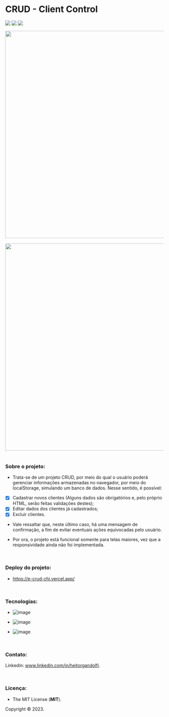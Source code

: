# CRUD - Client Control

<img src="http://img.shields.io/static/v1?label=STATUS&message=EM%20DESENVOLVIMENTO&color=yellow&style=for-the-badge"/> <img src="http://img.shields.io/static/v1?label=release%20date&message=JANUARY%202023&color=success&style=for-the-badge"/> <img src="http://img.shields.io/static/v1?label=license&message=MIT&color=informational&style=for-the-badge"/>

<div align="center">

<img src="https://user-images.githubusercontent.com/113437603/214284776-0c90cad2-1a2e-4178-a73e-fc151c9d90c0.png" width="660px">
<br />
<br />
<img src="https://user-images.githubusercontent.com/113437603/214285814-27905f3e-1505-44b8-a9d9-23b76a2665bb.png" width="660px">

</div>

<br />

### **Sobre o projeto:**

- Trata-se de um projeto CRUD, por meio do qual o usuário poderá gerenciar informações armazenadas no navegador, por meio do localStorage, simulando um banco de dados. Nesse sentido, é possível:

- [x] Cadastrar novos clientes (Alguns dados são obrigatórios e, pelo próprio HTML, serão feitas validações destes);
- [x] Editar dados dos clientes já cadastrados;
- [x] Excluir clientes.

- Vale ressaltar que, neste último caso, há uma mensagem de confirmação, a fim de evitar eventuais ações equivocadas pelo usuário.

- Por ora, o projeto está funcional somente para telas maiores, vez que a responsividade ainda não foi implementada. 

<br>

### **Deploy do projeto:**

- https://e-crud-chi.vercel.app/

<br>


### **Tecnologias:**

- ![image](https://img.shields.io/badge/JavaScript-F7DF1E?style=for-the-badge&logo=javascript&logoColor=black
)

- ![image](https://img.shields.io/badge/HTML5-E34F26?style=for-the-badge&logo=html5&logoColor=white
)
- ![image](https://img.shields.io/badge/CSS3-1572B6?style=for-the-badge&logo=css3&logoColor=white
)

<br>

### **Contato:**

Linkedin: www.linkedin.com/in/heitorgandolfi.


<br>

### **Licença:**

- The MIT License (**MIT**).

Copyright ©️ 2023.

 
